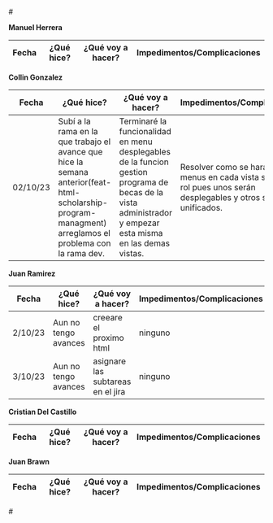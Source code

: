 #<div style="text-align: justify">

**Manuel Herrera**

| Fecha            | ¿Qué hice?          | ¿Qué voy a hacer?     | Impedimentos/Complicaciones                            |
|------------------|----------------------|-----------------------|------------------------|

**Collin Gonzalez**

| Fecha            | ¿Qué hice? | ¿Qué voy a hacer? | Impedimentos/Complicaciones |
|------------------|------------|--------------------|-----------------------------|
|    02/10/23      |  Subí a la rama en la que trabajo el avance que hice la semana anterior(feat-html-scholarship-program-managment) arreglamos el problema con la rama dev.  |    Terminaré la funcionalidad en menu desplegables de la funcion gestion programa de becas de la vista administrador y empezar esta misma en las demas vistas.    |    Resolver como se harán los menus en cada vista segun el rol pues unos serán desplegables y otros serán unificados.    |

**Juan Ramirez**


| Fecha            | ¿Qué hice? | ¿Qué voy a hacer? | Impedimentos/Complicaciones |
|------------------|------------|--------------------|-----------------------------|
|2/10/23|Aun no tengo avances| creeare el proximo html| ninguno|
|3/10/23|Aun no tengo avances| asignare las subtareas en el jira| ninguno|




**Cristian Del Castillo**

| Fecha            | ¿Qué hice? | ¿Qué voy a hacer? | Impedimentos/Complicaciones |
|------------------|------------|--------------------|-----------------------------|

**Juan Brawn**

| Fecha            | ¿Qué hice? | ¿Qué voy a hacer? | Impedimentos/Complicaciones |
|------------------|------------|--------------------|-----------------------------|

#<div/>
